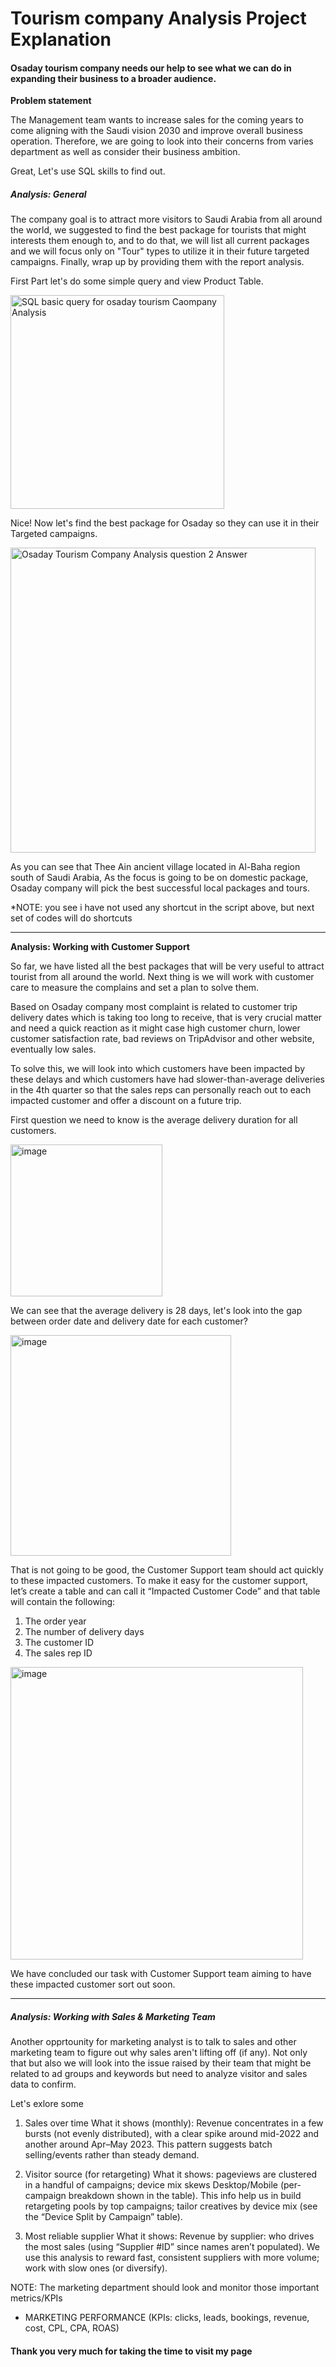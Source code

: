 # Tourism company Analysis Project Explanation 

#### Osaday tourism company needs our help to see what we can do in expanding their business to a broader audience.

**Problem statement**

The Management team wants to increase sales for the coming years to come aligning with the Saudi vision 2030 and improve overall business operation. Therefore, we are going to look into their concerns from varies department as well as consider their business ambition.

Great, Let's use SQL skills to find out.

##### Analysis: General

The company goal is to attract more visitors to Saudi Arabia from all around the world, we suggested to find the best package for tourists that might interests them enough to, and to do that, we will list all current packages and we will focus only on "Tour" types to utilize it in their future targeted campaigns. Finally, wrap up by providing them with the report analysis.

First Part let's do some simple query and view Product Table.

<img width="342" alt="SQL basic query for osaday tourism Caompany Analysis" src="https://github.com/osamahali/SQL-portfolio/assets/47139366/d768f084-4bd7-49a1-ba25-0b7f29e642aa">

Nice! Now let's find the best package for Osaday so they can use it in their Targeted campaigns.

<img width="488" alt="Osaday Tourism Company Analysis question 2 Answer" src="https://github.com/osamahali/SQL-portfolio/assets/47139366/b356c63a-3712-4e75-811d-c885673d805d">

As you can see that Thee Ain ancient village located in Al-Baha region south of Saudi Arabia, As the focus is going to be on domestic package, Osaday company will pick the best successful local packages and tours.

*NOTE: you see i have not used any shortcut in the script above, but next set of codes will do shortcuts

------

**Analysis: Working with Customer Support**

So far, we have listed all the best packages that will be very useful to attract tourist from all around the world. Next thing is we will work with customer care to measure the complains and set a plan to solve them.

Based on Osaday company most complaint is related to customer trip delivery dates which is taking too long to receive, that is very crucial matter and need a quick reaction as it might case high customer churn, lower customer satisfaction rate, bad reviews on TripAdvisor and other website, eventually low sales.

To solve this, we will look into which customers have been impacted by these delays and which customers have had slower-than-average deliveries in the 4th quarter so that the sales reps can personally reach out to each impacted customer and offer a discount on a future trip.

First question we need to know is the average delivery duration for all customers.

<img width="243" alt="image" src="https://github.com/osamahali/SQL-portfolio/assets/47139366/3a646c1f-9c68-4b17-8854-6a230fa720f5">

We can see that the average delivery is 28 days, let's look into the gap between order date and delivery date for each customer?

<img width="353" alt="image" src="https://github.com/osamahali/SQL-portfolio/assets/47139366/3799c84a-2e45-4238-8c03-d3061b3beaf1">

That is not going to be good, the Customer Support team should act quickly to these impacted customers.  To make it easy for the customer support, let’s create a table and can call it “Impacted Customer Code” and that table will contain the following:

1.	The order year
2.	The number of delivery days
3.	The customer ID
4.	The sales rep ID

<img width="468" alt="image" src="https://github.com/osamahali/SQL-portfolio/assets/47139366/163b2069-1978-485a-b5e9-fa9ea509855e">

We have concluded our task with Customer Support team aiming to have these impacted customer sort out soon.

------

##### Analysis: Working with Sales & Marketing Team

Another opprtounity for marketing analyst is to talk to sales and other marketing team to figure out why sales aren't lifting off (if any). Not only that but also we will look into the issue raised by their team that might be related to ad groups and keywords but need to analyze visitor and sales data to confirm.

Let's exlore some

1) Sales over time
What it shows (monthly):
Revenue concentrates in a few bursts (not evenly distributed), with a clear spike around mid-2022 and another around Apr–May 2023. This pattern suggests batch selling/events rather than steady demand.

2) Visitor source (for retargeting)
What it shows:
pageviews are clustered in a handful of campaigns; device mix skews Desktop/Mobile (per-campaign breakdown shown in the table). This info help us in build retargeting pools by top campaigns; tailor creatives by device mix (see the “Device Split by Campaign” table).

3)  Most reliable supplier
What it shows:
Revenue by supplier: who drives the most sales (using “Supplier #ID” since names aren’t populated). We use this analysis to reward fast, consistent suppliers with more volume; work with slow ones (or diversify).

NOTE: The marketing department should look and monitor those important metrics/KPIs
- MARKETING PERFORMANCE (KPIs: clicks, leads, bookings, revenue, cost, CPL, CPA, ROAS)


#### Thank you very much for taking the time to visit my page
